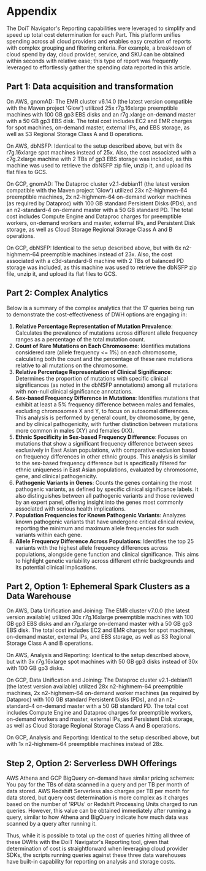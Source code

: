 # Appendix
The DoiT Navigator's Reporting capabilities were leveraged to simplify and speed up total cost determination for each Part. This platform unifies spending across all cloud providers and enables easy creation of reports with complex grouping and filtering criteria. For example, a breakdown of cloud spend by day, cloud provider, service, and SKU can be obtained within seconds with relative ease; this type of report was frequently leveraged to effortlessly gather the spending data reported in this article.

## Part 1: Data acquisition and transformation

On AWS, gnomAD: The EMR cluster v6.14.0 (the latest version compatible with the Maven project 'Glow') utilized 25x r7g.16xlarge preemptible machines with 100 GB gp3 EBS disks and an r7g.xlarge on-demand master with a 50 GB gp3 EBS disk. The total cost includes EC2 and EMR charges for spot machines, on-demand master, external IPs, and EBS storage, as well as S3 Regional Storage Class A and B operations.

On AWS, dbNSFP: Identical to the setup described above, but with 8x r7g.16xlarge spot machines instead of 25x. Also, the cost associated with a c7g.2xlarge machine with 2 TBs of gp3 EBS storage was included, as this machine was used to retrieve the dbNSFP zip file, unzip it, and upload its flat files to GCS.

On GCP, gnomAD: The Dataproc cluster v2.1-debian11 (the latest version compatible with the Maven project 'Glow') utilized 23x n2-highmem-64 preemptible machines, 2x n2-highmem-64 on-demand worker machines (as required by Dataproc) with 100 GB standard Persistent Disks (PDs), and an n2-standard-4 on-demand master with a 50 GB standard PD. The total cost includes Compute Engine and Dataproc charges for preemptible workers, on-demand workers and master, external IPs, and Persistent Disk storage, as well as Cloud Storage Regional Storage Class A and B operations.

On GCP, dbNSFP: Identical to the setup described above, but with 6x n2-highmem-64 preemptible machines instead of 23x. Also, the cost associated with a c3d-standard-8 machine with 2 TBs of balanced PD storage was included, as this machine was used to retrieve the dbNSFP zip file, unzip it, and upload its flat files to GCS.

## Part 2: Complex Analytics

Below is a summary of the complex analytics that the 17 queries being run to demonstrate the cost-effectiveness of DWH options are engaging in:
1. **Relative Percentage Representation of Mutation Prevalence**: Calculates the prevalence of mutations across different allele frequency ranges as a percentage of the total mutation count.
2. **Count of Rare Mutations on Each Chromosome**: Identifies mutations considered rare (allele frequency <= 1%) on each chromosome, calculating both the count and the percentage of these rare mutations relative to all mutations on the chromosome.
3. **Relative Percentage Representation of Clinical Significance**: Determines the proportion of mutations with specific clinical significances (as noted in the dbNSFP annotations) among all mutations with non-null clinical significance annotations.
4. **Sex-based Frequency Difference in Mutations**: Identifies mutations that exhibit at least a 5% frequency difference between males and females, excluding chromosomes X and Y, to focus on autosomal differences. This analysis is performed by general count, by chromosome, by gene, and by clinical pathogenicity, with further distinction between mutations more common in males (XY) and females (XX).
5. **Ethnic Specificity in Sex-based Frequency Difference**: Focuses on mutations that show a significant frequency difference between sexes exclusively in East Asian populations, with comparative exclusion based on frequency differences in other ethnic groups. This analysis is similar to the sex-based frequency difference but is specifically filtered for ethnic uniqueness in East Asian populations, evaluated by chromosome, gene, and clinical pathogenicity.
6. **Pathogenic Variants in Genes**: Counts the genes containing the most pathogenic variants, as defined by specific clinical significance labels. It also distinguishes between all pathogenic variants and those reviewed by an expert panel, offering insight into the genes most commonly associated with serious health implications.
7. **Population Frequencies for Known Pathogenic Variants**: Analyzes known pathogenic variants that have undergone critical clinical review, reporting the minimum and maximum allele frequencies for such variants within each gene.
8. **Allele Frequency Difference Across Populations**: Identifies the top 25 variants with the highest allele frequency differences across populations, alongside gene function and clinical significance. This aims to highlight genetic variability across different ethnic backgrounds and its potential clinical implications.

## Part 2, Option 1: Ephemeral Spark Clusters as a Data Warehouse

On AWS, Data Unification and Joining: The EMR cluster v7.0.0 (the latest version available) utilized 30x r7g.16xlarge preemptible machines with 100 GB gp3 EBS disks and an r7g.xlarge on-demand master with a 50 GB gp3 EBS disk. The total cost includes EC2 and EMR charges for spot machines, on-demand master, external IPs, and EBS storage, as well as S3 Regional Storage Class A and B operations.

On AWS, Analysis and Reporting: Identical to the setup described above, but with 3x r7g.16xlarge spot machines with 50 GB gp3 disks instead of 30x with 100 GB gp3 disks.

On GCP, Data Unification and Joining: The Dataproc cluster v2.1-debian11 (the latest version available) utilized 28x n2-highmem-64 preemptible machines, 2x n2-highmem-64 on-demand worker machines (as required by Dataproc) with 100 GB standard Persistent Disks (PDs), and an n2-standard-4 on-demand master with a 50 GB standard PD. The total cost includes Compute Engine and Dataproc charges for preemptible workers, on-demand workers and master, external IPs, and Persistent Disk storage, as well as Cloud Storage Regional Storage Class A and B operations.

On GCP, Analysis and Reporting: Identical to the setup described above, but with 1x n2-highmem-64 preemptible machines instead of 28x.

## Step 2, Option 2: Serverless DWH Offerings

AWS Athena and GCP BigQuery on-demand have similar pricing schemes: You pay for the TBs of data scanned in a query and per TB per month of data stored. AWS Redshift Serverless also charges per TB per month for data stored, but query cost determination is more complex as it charges based on the number of 'RPUs' or Redshift Processing Units charged to run queries. However, this value can be obtained immediately after running a query, similar to how Athena and BigQuery indicate how much data was scanned by a query after running it.

Thus, while it is possible to total up the cost of queries hitting all three of these DWHs with the DoiT Navigator's Reporting tool, given that determination of cost is straightforward when leveraging cloud provider SDKs, the scripts running queries against these three data warehouses have built-in capability for reporting on analysis and storage costs.
